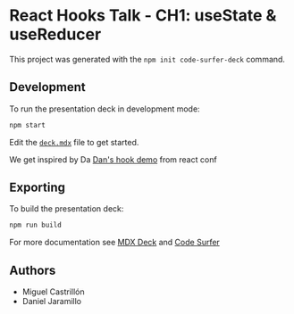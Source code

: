 # React Hooks Talk - CH1: useState & useReducer


This project was generated with the `npm init code-surfer-deck` command.

## Development

To run the presentation deck in development mode:

```sh
npm start
```

Edit the [`deck.mdx`](deck.mdx) file to get started.

We get inspired by Da [Dan's hook demo](https://react-conf-2018-hooks-intro.netlify.app/) from react conf

## Exporting

To build the presentation deck:

```sh
npm run build
```

For more documentation see [MDX Deck](https://github.com/jxnblk/mdx-deck) and [Code Surfer](https://codesurfer.pomb.us/)

## Authors

- Miguel Castrillón
- Daniel Jaramillo 